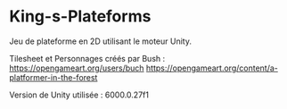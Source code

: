 # King-s-Plateforms
Jeu de plateforme en 2D utilisant le moteur Unity.

Tilesheet et Personnages créés par Bush : https://opengameart.org/users/buch  https://opengameart.org/content/a-platformer-in-the-forest

Version de Unity utilisée : 6000.0.27f1
